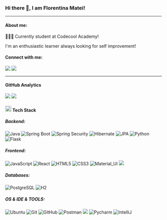 ### Hi there 👋, I am Florentina Matei!

---

#### About me:
👨🏻&zwj;💻  Currently student at Codecool Academy!

I'm an enthusiastic learner always looking for self improvement!




#### Connect with me:

<a href="https://www.linkedin.com/in/florentina-matei-85381417a/"><img src="https://img.shields.io/badge/-LinkedIn-blue?style=flat&amp;logo=Linkedin&amp;logoColor=white&amp;link=https://www.linkedin.com/in/florentina-matei-85381417a/"/></a> <a href="mailto:matei.g.florentina@gmail.com"><img src="https://img.shields.io/badge/Gmail-red?style=flat&amp;logo=Gmail&amp;logoColor=white&amp;link=mailto:matei.g.florentina@gmail.com"/></a>

---

#### GitHub Analytics

<img src="https://github-readme-stats.vercel.app/api?username=floaredemai&amp;show_icons=true&amp;theme=algolia&amp;include_all_commits=true&amp;count_private=true" style="max-width: 100%;"/>

<img src="https://github-readme-stats.vercel.app/api/top-langs/?username=floaredemai&amp;layout=compact&amp;langs_count=8&amp;theme=algolia;" style="max-width: 100%"/>

#### <img class="emoji" alt="hammer_and_wrench" height="20" width="20" src="https://github.githubassets.com/images/icons/emoji/unicode/1f6e0.png"/> Tech Stack

##### Backend:
<img src="https://camo.githubusercontent.com/2c1157680d64541286726cb83de43ac69e1ab55d0226964a13e52134323e0512/68747470733a2f2f696d672e736869656c64732e696f2f62616467652f2d4a6176612d3035313232413f7374796c653d666c6174266c6f676f3d6a617661266c6f676f436f6c6f723d464641353138" alt="Java" data-canonical-src="https://img.shields.io/badge/-Java-05122A?style=flat&amp;logo=java&amp;logoColor=FFA518" style="max-width: 100%;"> <img src="https://camo.githubusercontent.com/860eac24236184b0b8b8be2d312d684920e70b838ffdd5847473413e212008b4/68747470733a2f2f696d672e736869656c64732e696f2f62616467652f2d537072696e67426f6f742d3035313232413f7374796c653d666c6174266c6f676f3d737072696e67" alt="Spring Boot" data-canonical-src="https://img.shields.io/badge/-SpringBoot-05122A?style=flat&amp;logo=spring" style="max-width: 100%;"> <img src="https://camo.githubusercontent.com/d0ec6e6de60975dbef86eb76c607c3e843040b6320ab7acd8d449af735327dd2/68747470733a2f2f696d672e736869656c64732e696f2f62616467652f2d537072696e6753656375726974792d3035313232413f7374796c653d666c6174266c6f676f3d737072696e67" alt="Spring Security" data-canonical-src="https://img.shields.io/badge/-SpringSecurity-05122A?style=flat&amp;logo=spring" style="max-width: 100%;"> <img src="https://camo.githubusercontent.com/ef2d39682ccecec8f7ba7fe9eedb3bddf7fe6a98bc0aa019f2e127f983daa694/68747470733a2f2f696d672e736869656c64732e696f2f62616467652f4f524d2d48696265726e6174652d3035313232413f7374796c653d666c6174266c6f676f" alt="Hibernate" data-canonical-src="https://img.shields.io/badge/ORM-Hibernate-05122A?style=flat&amp;logo" style="max-width: 100%;"> <img src="https://camo.githubusercontent.com/654f6c1fd2e5f704c821c45eaf58356da4136585eff7282a667644361ffc49b7/68747470733a2f2f696d672e736869656c64732e696f2f62616467652f4f524d2d4a50412d3035313232413f7374796c653d666c6174266c6f676f" alt="JPA" data-canonical-src="https://img.shields.io/badge/ORM-JPA-05122A?style=flat&amp;logo" style="max-width: 100%;"> <img src="https://camo.githubusercontent.com/d700f890e4ca8d42d9fe87fd54094705fa257f2daa1b7e115d6f1beb62290d7b/68747470733a2f2f696d672e736869656c64732e696f2f62616467652f2d507974686f6e2d3035313232413f7374796c653d666c6174266c6f676f3d707974686f6e266c6f676f436f6c6f723d626c7565" alt="Python" data-canonical-src="https://img.shields.io/badge/-Python-05122A?style=flat&amp;logo=python&amp;logoColor=blue" style="max-width: 100%;"> <img src="https://camo.githubusercontent.com/71b418f6129d084a39434f6130838c8dbe2091bd0374847828392e98158e2834/68747470733a2f2f696d672e736869656c64732e696f2f62616467652f2d466c61736b2d3035313232413f7374796c653d666c6174266c6f676f3d666c61736b" alt="Flask" data-canonical-src="https://img.shields.io/badge/-Flask-05122A?style=flat&amp;logo=flask" style="max-width: 100%;">

##### Frontend:

<img src="https://camo.githubusercontent.com/d0c771a97e130353f0c8e9badd8f4e9333a2679fb8ab091a5f70ced84f36f58a/68747470733a2f2f696d672e736869656c64732e696f2f62616467652f2d4a6176615363726970742d626c61636b3f7374796c653d666c6174266c6f676f3d6a617661736372697074" alt="JavaScript" data-canonical-src="https://img.shields.io/badge/-JavaScript-black?style=flat&amp;logo=javascript" style="max-width: 100%;"> <img src="https://camo.githubusercontent.com/4de13f63f9737ce6c7a7c6805e71b4e87ac741df4b5fa388d1ed4d2bab4867d1/68747470733a2f2f696d672e736869656c64732e696f2f62616467652f2d52656163742d626c61636b3f7374796c653d666c6174266c6f676f3d7265616374" alt="React" data-canonical-src="https://img.shields.io/badge/-React-black?style=flat&amp;logo=react" style="max-width: 100%;"> <img src="https://camo.githubusercontent.com/36e5e2c489a9692b0172a84962f265482a87b20bc2f84c84c19f8f589810d345/68747470733a2f2f696d672e736869656c64732e696f2f62616467652f2d48544d4c352d626c61636b3f7374796c653d666c6174266c6f676f3d68746d6c35266c6f676f436f6c6f723d7768697465" alt="HTML5" data-canonical-src="https://img.shields.io/badge/-HTML5-black?style=flat&amp;logo=html5&amp;logoColor=white" style="max-width: 100%;"> <img src="https://camo.githubusercontent.com/18d34e0ef3ce27cfca611216e4d77b94583b800d81df913b9e69b7cbd97c5c10/68747470733a2f2f696d672e736869656c64732e696f2f62616467652f2d4353532d626c61636b3f7374796c653d666c6174266c6f676f3d63737333" alt="CSS3" data-canonical-src="https://img.shields.io/badge/-CSS-black?style=flat&amp;logo=css3" style="max-width: 100%;"> <img src="https://camo.githubusercontent.com/1f26936510192f716cf8d7fe11125ce43cae72e321d3beb6d01dbe30ebe3aead/68747470733a2f2f696d672e736869656c64732e696f2f62616467652f2d4d6174657269616c5f55492d626c61636b3f7374796c653d666c6174266c6f676f3d6d6174657269616c2d7569" alt="Material_UI" data-canonical-src="https://img.shields.io/badge/-Material_UI-black?style=flat&amp;logo=material-ui" style="max-width: 100%;"> <img src="https://img.shields.io/badge/Ant%20Design-black?style=flat&amp;logo=antdesign&logoColor=white"/>

##### Databases:

<img src="https://camo.githubusercontent.com/deccb69ba790a9780d9685de4ecf3dfc04886770083089c5c413e24b97d0acb5/68747470733a2f2f696d672e736869656c64732e696f2f62616467652f2d506f737467726553514c2d3035313232413f7374796c653d666c6174266c6f676f3d706f737467726573716c" alt="PostgreSQL" data-canonical-src="https://img.shields.io/badge/-PostgreSQL-05122A?style=flat&amp;logo=postgresql" style="max-width: 100%;"> <img src="https://camo.githubusercontent.com/42ca1e9d9aa0bba3b7699a4305bfa74f514dd33c10505e275ae65058f6f6859d/68747470733a2f2f696d672e736869656c64732e696f2f62616467652f44617461626173652d48322d3035313232413f7374796c653d666c6174266c6f676f" alt="H2" data-canonical-src="https://img.shields.io/badge/Database-H2-05122A?style=flat&amp;logo" style="max-width: 100%;">

##### OS & IDE & TOOLS:
<img src="https://camo.githubusercontent.com/9c4bc049e33f41f122342a1714ccf872c34098a9f2c593c33c2322cf0129fa04/68747470733a2f2f696d672e736869656c64732e696f2f62616467652f2d5562756e74752d626c61636b3f7374796c653d666c61742d737175617265266c6f676f3d7562756e7475" alt="Ubuntu" data-canonical-src="https://img.shields.io/badge/-Ubuntu-black?style=flat-square&amp;logo=ubuntu" style="max-width: 100%;"> <img src="https://camo.githubusercontent.com/edd3031a0956c904634f9a394267a6ba61e9a0bb95c9512a1fbc0725b4014d03/68747470733a2f2f696d672e736869656c64732e696f2f62616467652f2d4769742d626c61636b3f7374796c653d666c61742d737175617265266c6f676f3d676974" alt="Git" data-canonical-src="https://img.shields.io/badge/-Git-black?style=flat-square&amp;logo=git" style="max-width: 100%;"> <img src="https://camo.githubusercontent.com/61247789f679ccc56aaeb938a1ad0f136d25423df6940e468ab10816c1b23cc4/68747470733a2f2f696d672e736869656c64732e696f2f62616467652f2d4769744875622d626c61636b3f7374796c653d666c61742d737175617265266c6f676f3d676974687562" alt="GitHub" data-canonical-src="https://img.shields.io/badge/-GitHub-black?style=flat-square&amp;logo=github" style="max-width: 100%;"> <img src="https://camo.githubusercontent.com/9897af8698b13a439ea1be3e3baedb994d3344a03b1ea30f85f0fa5456cddb7f/68747470733a2f2f696d672e736869656c64732e696f2f62616467652f2d506f73746d616e2d626c61636b3f7374796c653d666c61742d737175617265266c6f676f3d706f73746d616e" alt="Postman" data-canonical-src="https://img.shields.io/badge/-Postman-black?style=flat-square&amp;logo=postman" style="max-width: 100%;"> <img src="https://img.shields.io/badge/Visual_Studio_Code-black?style=flat-square&amp;&logo=visual%20studio%20code&logoColor=white"/> <img src="https://camo.githubusercontent.com/aeb356e8ee4165c43ed5e1705d51f474405495b4bbb9c3459619886756043cfe/68747470733a2f2f696d672e736869656c64732e696f2f62616467652f2d5079436861726d2d626c61636b3f7374796c653d666c61742d737175617265266c6f676f3d7079636861726d" alt="Pycharm" data-canonical-src="https://img.shields.io/badge/-PyCharm-black?style=flat-square&amp;logo=pycharm" style="max-width: 100%;"> <img src="https://camo.githubusercontent.com/9328c96e45be4f3cac4be839424566b5869fc292ae50407dd7f0b056ec3e7add/68747470733a2f2f696d672e736869656c64732e696f2f62616467652f4944452d496e74656c6c694a494445412d626c61636b3f7374796c653d666c61742d737175617265266c6f676f3d696e74656c6c696a" alt="IntelliJ" data-canonical-src="https://img.shields.io/badge/IDE-IntelliJIDEA-black?style=flat-square&amp;logo=intellij" style="max-width: 100%;">







